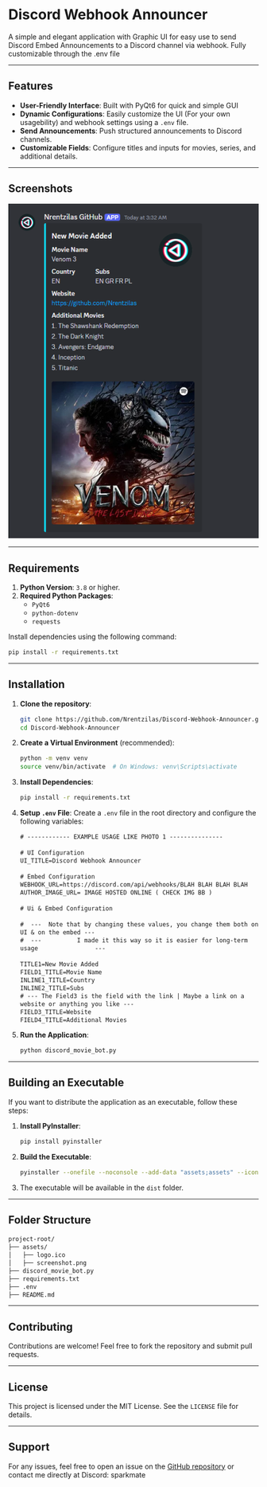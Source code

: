 # Discord Webhook Announcer

A simple and elegant application with Graphic UI for easy use to send Discord Embed Announcements to a Discord channel via webhook. Fully customizable through the .env file

---

## Features

- **User-Friendly Interface**: Built with PyQt6 for quick and simple GUI
- **Dynamic Configurations**: Easily customize the UI (For your own usagebility) and webhook settings using a `.env` file.
- **Send Announcements**: Push structured announcements to Discord channels.
- **Customizable Fields**: Configure titles and inputs for movies, series, and additional details.

---

## Screenshots
![Screenshot](assets/screenshot.png)

---

## Requirements

1. **Python Version**: `3.8` or higher.
2. **Required Python Packages**:
   - `PyQt6`
   - `python-dotenv`
   - `requests`

Install dependencies using the following command:
```bash
pip install -r requirements.txt
```

---

## Installation

1. **Clone the repository**:
   ```bash
   git clone https://github.com/Nrentzilas/Discord-Webhook-Announcer.git
   cd Discord-Webhook-Announcer
   ```

2. **Create a Virtual Environment** (recommended):
   ```bash
   python -m venv venv
   source venv/bin/activate  # On Windows: venv\Scripts\activate
   ```

3. **Install Dependencies**:
   ```bash
   pip install -r requirements.txt
   ```

4. **Setup `.env` File**:
   Create a `.env` file in the root directory and configure the following variables:
   ```env
   # ------------ EXAMPLE USAGE LIKE PHOTO 1 ---------------

   # UI Configuration
   UI_TITLE=Discord Webhook Announcer

   # Embed Configuration 
   WEBHOOK_URL=https://discord.com/api/webhooks/BLAH BLAH BLAH BLAH 
   AUTHOR_IMAGE_URL= IMAGE HOSTED ONLINE ( CHECK IMG BB )

   # Ui & Embed Configuration    

   #  ---  Note that by changing these values, you change them both on UI & on the embed ---
   #  ---          I made it this way so it is easier for long-term usage                ---

   TITLE1=New Movie Added
   FIELD1_TITLE=Movie Name
   INLINE1_TITLE=Country
   INLINE2_TITLE=Subs
   # --- The Field3 is the field with the link | Maybe a link on a website or anything you like ---
   FIELD3_TITLE=Website
   FIELD4_TITLE=Additional Movies
   ```

5. **Run the Application**:
   ```bash
   python discord_movie_bot.py
   ```

---

## Building an Executable

If you want to distribute the application as an executable, follow these steps:

1. **Install PyInstaller**:
   ```bash
   pip install pyinstaller
   ```

2. **Build the Executable**:
   ```bash
   pyinstaller --onefile --noconsole --add-data "assets;assets" --icon=assets/logo.ico discord_movie_bot.py
   ```

3. The executable will be available in the `dist` folder.

---

## Folder Structure
```
project-root/
├── assets/
│   ├── logo.ico
│   ├── screenshot.png
├── discord_movie_bot.py
├── requirements.txt
├── .env
├── README.md
```

---

## Contributing

Contributions are welcome! Feel free to fork the repository and submit pull requests.

---

## License

This project is licensed under the MIT License. See the `LICENSE` file for details.

---

## Support

For any issues, feel free to open an issue on the [GitHub repository](https://github.com/Nrentzilas/Discord-Webhook-Announcer.git) or contact me directly at Discord: sparkmate
